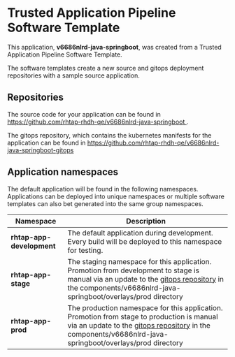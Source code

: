# Trusted Application Pipeline Software Template

This application, **v6686nlrd-java-springboot**, was created from a Trusted Application Pipeline Software Template.

The software templates create a new source and gitops deployment repositories with a sample source application. 

## Repositories

The source code for your application can be found in [https://github.com/rhtap-rhdh-qe/v6686nlrd-java-springboot ](https://github.com/rhtap-rhdh-qe/v6686nlrd-java-springboot ).
 
The gitops repository, which contains the kubernetes manifests for the application can be found in 
[https://github.com/rhtap-rhdh-qe/v6686nlrd-java-springboot-gitops ](https://github.com/rhtap-rhdh-qe/v6686nlrd-java-springboot-gitops ) 

## Application namespaces 

The default application will be found in the following namespaces. Applications can be deployed into unique namespaces or multiple software templates can also bet generated into the same group namespaces.  

|  Namespace   |  Description   |  
| -------- | -------- |   
| **rhtap-app-development** | The default application during development. Every build will be deployed to this namespace for testing. | 
| **rhtap-app-stage** | The staging namespace for this application. Promotion from development to stage is manual via an update to the [gitops repository](https://github.com/rhtap-rhdh-qe/v6686nlrd-java-springboot-gitops ) in the components/v6686nlrd-java-springboot/overlays/prod directory |  
| **rhtap-app-prod** | The production namespace for this application. Promotion from stage to production is manual via an update to the [gitops repository](https://github.com/rhtap-rhdh-qe/v6686nlrd-java-springboot-gitops ) in the components/v6686nlrd-java-springboot/overlays/prod directory | 